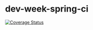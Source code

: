 # dev-week-spring-ci
[![Coverage Status](https://coveralls.io/repos/github/Jacko161/dev-week-spring-ci/badge.svg?branch=main)](https://coveralls.io/github/Jacko161/dev-week-spring-ci?branch=main)
